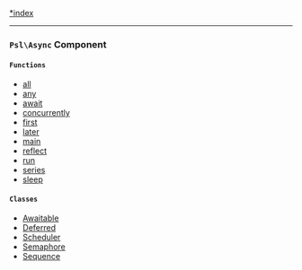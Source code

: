 <!--
    This markdown file was generated using `docs/documenter.php`.

    Any edits to it will likely be lost.
-->

[*index](./../README.md)

---

### `Psl\Async` Component

#### `Functions`

- [all](./../../src/Psl/Async/all.php#L21)
- [any](./../../src/Psl/Async/any.php#L25)
- [await](./../../src/Psl/Async/await.php#L18)
- [concurrently](./../../src/Psl/Async/concurrently.php#L21)
- [first](./../../src/Psl/Async/first.php#L22)
- [later](./../../src/Psl/Async/later.php#L14)
- [main](./../../src/Psl/Async/main.php#L18)
- [reflect](./../../src/Psl/Async/reflect.php#L25)
- [run](./../../src/Psl/Async/run.php#L19)
- [series](./../../src/Psl/Async/series.php#L21)
- [sleep](./../../src/Psl/Async/sleep.php#L10)

#### `Classes`

- [Awaitable](./../../src/Psl/Async/Awaitable.php#L29)
- [Deferred](./../../src/Psl/Async/Deferred.php#L21)
- [Scheduler](./../../src/Psl/Async/Scheduler.php#L21)
- [Semaphore](./../../src/Psl/Async/Semaphore.php#L23)
- [Sequence](./../../src/Psl/Async/Sequence.php#L23)



